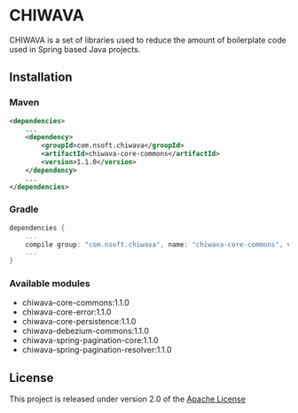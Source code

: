 # CHIWAVA

CHIWAVA is a set of libraries used to reduce the amount of boilerplate code used in Spring based Java projects.

## Installation

### Maven
```xml
<dependencies>
    ...
    <dependency>
        <groupId>com.nsoft.chiwava</groupId>
        <artifactId>chiwava-core-commons</artifactId>
        <version>1.1.0</version>
    </dependency>
    ...
</dependencies>
```

### Gradle
```groovy
dependencies {
    ...
    compile group: "com.nsoft.chiwava", name: "chiwava-core-commons", version: "1.1.0"
    ...
}
```

### Available modules
- chiwava-core-commons:1.1.0
- chiwava-core-error:1.1.0
- chiwava-core-persistence:1.1.0
- chiwava-debezium-commons:1.1.0
- chiwava-spring-pagination-core:1.1.0
- chiwava-spring-pagination-resolver:1.1.0

## License
This project is released under version 2.0 of the [Apache License](https://www.apache.org/licenses/LICENSE-2.0)
